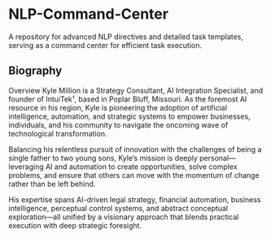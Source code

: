 # NLP-Command-Center
A repository for advanced NLP directives and detailed task templates, serving as a command center for efficient task execution.
## Biography

Overview
Kyle Million is a Strategy Consultant, AI Integration Specialist, and founder of IntuiTek¹, based in Poplar Bluff, Missouri. As the foremost AI resource in his region, Kyle is pioneering the adoption of artificial intelligence, automation, and strategic systems to empower businesses, individuals, and his community to navigate the oncoming wave of technological transformation.

Balancing his relentless pursuit of innovation with the challenges of being a single father to two young sons, Kyle’s mission is deeply personal—leveraging AI and automation to create opportunities, solve complex problems, and ensure that others can move with the momentum of change rather than be left behind.

His expertise spans AI-driven legal strategy, financial automation, business intelligence, perceptual control systems, and abstract conceptual exploration—all unified by a visionary approach that blends practical execution with deep strategic foresight.
